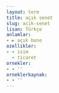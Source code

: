 ```yaml
---
layout: term
title: açık senet
slug: acik-senet
lisan: Türkçe
anlamlar:
- ► açık bono
ozellikler:
- - isim
  - ticaret
ornekler:
- - ''
orneklerkaynak:
- - ''
---
```

